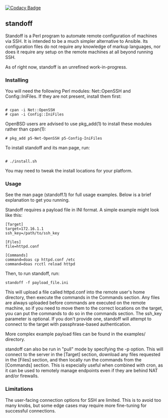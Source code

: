 [![Codacy Badge](https://api.codacy.com/project/badge/Grade/ea9cfcc5831b449c9a1096d1dfd0037b)](https://www.codacy.com/manual/jsfierro/standoff?utm_source=github.com&amp;utm_medium=referral&amp;utm_content=jsfierro/standoff&amp;utm_campaign=Badge_Grade)

## standoff

Standoff is a Perl program to automate remote configuration of machines via SSH.
It is intended to be a much simpler alternative to Ansible. Its configuration files do not require 
any knowledge of markup languages, nor does it require any setup on the remote machines
at all beyond running SSH. 

As of right now, standoff is an unrefined work-in-progress. 

### Installing

You will need the following Perl modules: Net::OpenSSH and Config::IniFiles. If they are not present, 
install them first:

```

# cpan -i Net::OpenSSH
# cpan -i Config::IniFiles
```

OpenBSD users are advised to use pkg_add(1) to install these modules
rather than cpan(1):

```
# pkg_add p5-Net-OpenSSH p5-Config-IniFiles
```

To install standoff and its man page, run:
```

# ./install.sh
```
You may need to tweak the install locations for your platform. 

### Usage

See the man page (standoff.1) for full usage examples. Below is a brief explanation
to get you running. 

Standoff requires a payload file in INI format. A simple example might look like this:
 
```
[Target]
target=172.16.1.1
ssh_key=/path/to/ssh_key

[Files]
file=httpd.conf

[Commands]
command=doas cp httpd.conf /etc
command=doas rcctl reload httpd

```

Then, to run standoff, run:
```
standoff -f payload_file.ini
```

This will upload a file called httpd.conf into the remote user's home directory, then execute
the commands in the Commands section. 
Any files are always uploaded before commands
are executed on the remote machine, so if you need to move them to the correct locations on the target, you can put 
the commands to do so in the commands section.
The ssh_key parameter is optional. If you don't provide one, standoff will 
attempt to connect to the target with passphrase-based authentication.

More complex example payload files can be found in the examples/ directory. 

standoff can also be run in "pull" mode by specifying the -p option.
This will connect to the server in the [Target] section, download any files requested in the
[Files] section, and then locally run the commands from the [Commands] section.
This is especially useful when combined with cron, as it can be used to remotely manage
endpoints even if they are behind NAT and/or firewalls. 

### Limitations

The user-facing connection options for SSH are limited. This is to avoid too many knobs, but
some edge cases may require more fine-tuning for successful connections.
